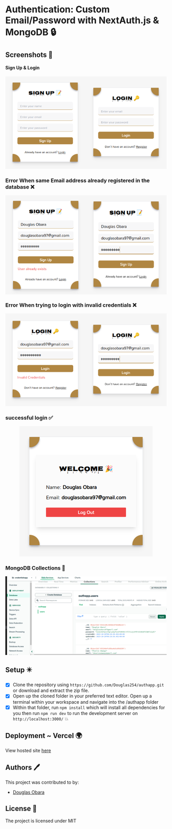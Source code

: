 # Authentication: Custom Email/Password with NextAuth.js & MongoDB 🔒

## Screenshots 📸

#### Sign Up & Login

<div style="display: flex; justify-content: center; text-align:center">  
<a href="https://customemailpasswordauthapp.vercel.app/">
  <img src="assets/signupstep1form.png" alt="signup form screenshot">
</a>

<a href="https://customemailpasswordauthapp.vercel.app/">
  <img src="assets/loginstep1form.png" alt="signup form screenshot">
</a>
</div>

### Error When same Email address already registered in the database ❌

<div style="display: flex; justify-content: center; text-align:center">  
<a href="https://customemailpasswordauthapp.vercel.app/">
  <img src="assets/signupstep1error.png" style="height: 100%" alt="signup form screenshot">
</a>

<a href="https://customemailpasswordauthapp.vercel.app/">
  <img src="assets/signupstep1.png" style="height: 100%" alt="signup form screenshot">
</a>
</div>

### Error When trying to login with invalid credentials ❌

<div style="display: flex; justify-content: center; text-align:center">  
<a href="https://customemailpasswordauthapp.vercel.app/">
  <img src="assets/loginstep1error.png" alt="login form screenshot">
</a>

<a href="https://customemailpasswordauthapp.vercel.app/">
  <img src="assets/loginstep1.png" alt="login form screenshot">
</a>
</div>

### successful login ✅

<div style="display: flex; justify-content: center; text-align:center">  
<a href="https://customemailpasswordauthapp.vercel.app/">
  <img src="assets/welcomedashboard.png" alt="welcome dashboard screenshot">
</a>

</div>

### MongoDB Collections 💽

<div style="display: flex; justify-content: center; text-align:center">  
<a href="https://customemailpasswordauthapp.vercel.app/">
  <img src="assets/mongodbentry.png" alt="mongodb entry screenshot">
</a>

</div>

## Setup ✴️

- [x] Clone the repository using `https://github.com/Douglas254/authapp.git` or download and extract the zip file.
- [x] Open up the cloned folder in your preferred text editor. Open up a terminal within your workspace and navigate into the /authapp folder
- [x] Within that folder, run `npm install` which will install all dependencies for you then run `npm run dev` to run the development server on `http://localhost:3000/` :boom:

## Deployment ~ Vercel 🌍

View hosted site [here](https://customemailpasswordauthapp.vercel.app/)

## Authors 🖊️

This project was contributed to by:

- [Douglas Obara](https://github.com/douglas254/)

## License 📄

The project is licensed under MIT
